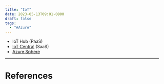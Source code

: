 ```yaml
---
title: "IoT"
date: 2023-05-13T09:01-0800
draft: false
tags: 
  - "#Azure"
---
```


- IoT Hub (PaaS)
- [IoT Central](/study/factoids/computer/microsoft/azure/iot/iot-central) (SaaS)
- [Azure Sphere](/study/factoids/computer/microsoft/azure/iot/azure-sphere)

---
# References
